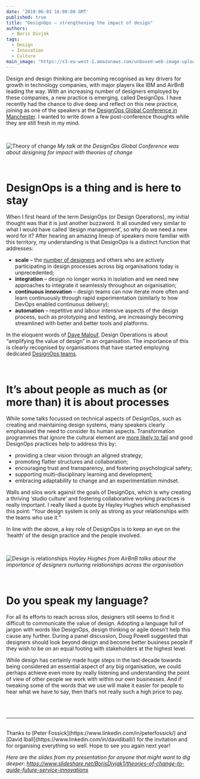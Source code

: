 ```yaml
---
date: '2019-06-03 16:00:00 GMT'
published: true
title: "DesignOps – strengthening the impact of design"
authors:
  - Boris Divjak
tags:
  - Design
  - Innovation
  - Culture
main_image: "https://s3-eu-west-1.amazonaws.com/unboxed-web-image-uploader/f80ff21ea943f7966f5e1c9a3300db90.jpg"
---
```



Design and design thinking are becoming recognised as key drivers for growth in technology companies, with major players like 
IBM and AirBnB leading the way. With an increasing number of designers employed by these companies, a new practice is emerging, 
called DesignOps. I have recently had the chance to dive deep and reflect on this new practice, joining as one of the speakers 
at the [DesignOps Global Conference in Manchester](https://designops-conference.com/). I wanted to write down a few post-conference 
thoughts while they are still fresh in my mind.


<br />

![Theory of change](https://s3-eu-west-1.amazonaws.com/unboxed-web-image-uploader/840060df2ba3515d5cca0debf7047d20.jpg)
*My talk at the DesignOps Global Conference was about designing for impact with theories of change*

<br />

# DesignOps is a thing and is here to stay 

When I first heard of the term DesignOps (or Design Operations), my initial thought was that it is just another buzzword. 
It all sounded very similar to what I would have called ‘design management’, so why do we need a new word for it? After hearing 
an amazing lineup of speakers more familiar with this territory, my understanding is that DesignOps is a distinct function that addresses:

* **scale** – the [number of designers](http://fortune.com/2017/12/22/ibm-design-thinking/) and others who are actively participating in design processes across big organisations today is unprecedented;
* **integration** – design no longer works in isolation and we need new approaches to integrate it seamlessly throughout an organisation;
* **continuous innovation** – design teams can now iterate more often and learn continuously through rapid experimentation (similarly to how DevOps enabled continuous delivery);
* **automation** – repetitive and labour intensive aspects of the design process, such as prototyping and testing, are increasingly becoming streamlined with better and better tools and platforms.

In the eloquent words of [Dave Malouf](https://medium.com/amplify-design), Design Operations is about “amplifying the value of design” in an organisation. 
The importance of this is clearly recognised by organisations that have started employing dedicated [DesignOps teams](https://airbnb.design/designops-airbnb/).


<br />

# It’s about people as much as (or more than) it is about processes

While some talks focussed on technical aspects of DesignOps, such as creating and maintaining design systems, many speakers clearly 
emphasised the need to consider its human aspects. Transformation programmes that ignore the cultural element are [more likely to fail](https://www.bcg.com/publications/2018/not-digital-transformation-without-digital-culture.aspx)
and good DesignOps practices help to address this by:

* providing a clear vision through an aligned strategy;
* promoting flatter structures and collaboration;
* encouraging trust and transparency, and fostering psychological safety;
* supporting multi-disciplinary learning and development;
* embracing adaptability to change and an experimentation mindset.

Walls and silos work against the goals of DesignOps, which is why creating a thriving ‘studio culture’ and fostering collaborative 
working practices is really important. I really liked a quote by Hayley Hughes which emphasised this point: “Your design system 
is only as strong as your relationships with the teams who use it.”

In line with the above, a key role of DesignOps is to keep an eye on the ‘health’ of the design practice and the people involved. 

<br />

![Design is relationships](https://s3-eu-west-1.amazonaws.com/unboxed-web-image-uploader/3abcd28c28bba1c757be4b062d670e6c.jpg)
*Hayley Hughes from AirBnB talks about the importance of designers nurturing relationships across the organisation*



<br />

# Do you speak my language?

For all its efforts to reach across silos, designers still seems to find it difficult to communicate the value of design. Adopting 
a language full of jargon with words like DesignOps, design thinking or agile doesn’t help this cause any further. During a panel 
discussion, Doug Powell suggested that designers should look beyond design and become better business people if they wish to be on 
an equal footing with stakeholders at the highest level.

While design has certainly made huge steps in the last decade towards being considered an essential aspect of any big organisation, 
we could perhaps achieve even more by really listening and understanding the point of view of other people we work with within our 
own businesses. And if tweaking some of the words that we use will make it easier for people to hear what we have to say, then that’s 
not really such a high price to pay.



<br />
<br />


-----

<br />
Thanks to [Peter Fossick](https://www.linkedin.com/in/peterfossick/) and [David Iball](https://www.linkedin.com/in/davidiball/) for the invitation and for organising everything so well. Hope to see you again next year!

*Here are the slides from my presentation for anyone that might want to dig deeper: https://www.slideshare.net/BorisDivjak1/theories-of-change-to-guide-future-service-innovations*




